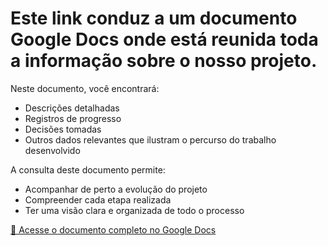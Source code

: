  # Este link conduz a um documento Google Docs onde está reunida toda a informação sobre o nosso projeto.

 Neste documento, você encontrará:
 - Descrições detalhadas
 - Registros de progresso
 - Decisões tomadas
 - Outros dados relevantes que ilustram o percurso do trabalho desenvolvido

 A consulta deste documento permite:
 - Acompanhar de perto a evolução do projeto
 - Compreender cada etapa realizada
 - Ter uma visão clara e organizada de todo o processo

 [📄 Acesse o documento completo no Google Docs](https://docs.google.com/document/d/1EG7OtlMjdvNs43Q2vH6V4-s4NddUcvcaw1VI1k_O9N0/edit?usp=sharing)
